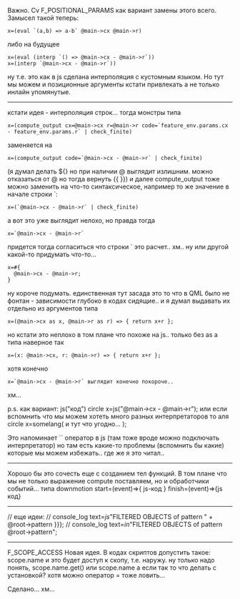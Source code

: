 Важно. Сv F_POSITIONAL_PARAMS как вариант замены этого всего.
Замысел такой теперь: 
```
x=(eval `(a,b) => a-b` @main->cx @main->r)
```
либо на будущее
```
x=(eval (interp `() => @main->cx - @main->r`))
x=(interp `@main->cx - @main->r`))
```
ну т.е. это как в js сделана интерполяция с кустомным языком. Но тут мы можем и позиционные аргументы кстати привлекать а не только инлайн упомянутые.

------

кстати идея - интерполяция строк...
тогда монстры типа
```
x=(compute_output cx=@main->cx r=@main->r code=`feature_env.params.cx - feature_env.params.r` | check_finite)
```
заменяется на
```
x=(compute_output code=`@main->cx - @main->r` | check_finite)
```

(я думал делать ${} но при наличии @ выглядит излишним. можно отказаться от @ но тогда вернуть {{ }})
и далее compute_output тоже можно заменить на что-то синтаксическое, например то же значение в начале строки `:
```
x=(`@main->cx - @main->r` | check_finite)
```
а вот это уже выглядит нелохо, но правда тогда
```
x=`@main->cx - @main->r`
```
придется тогда согласиться что строки ` это расчет.. хм..
ну или другой какой-то придумать что-то...
```
x=#{ 
  @main->cx - @main->r;
}
```
ну короче подумать. единственная тут засада это то что в QML было не фонтан - зависимости глубоко в кодах сидящие..
и я думал выдавать их отдельно из аргументов типа
```
x=(@main->cx as x, @main->r as r) => { return x+r };
```

но кстати это неплохо в том плане что похоже на js.. только без as а типа наверное так
```
x=(x: @main->cx, r: @main->r) => { return x+r };
```
хотя конечно
```
x=`@main->cx - @main->r` выглядит конечно покороче..
```

хм...

p.s. как вариант: js("код")
circle x=js("@main->cx - @main->r");
или если вспомнить что мы можем хотеть много разных интерпретаторов то аля
circle x=somelang( и тут что угодно... );

Это напоминает `` оператор в js (там тоже вроде можно подключать интерпретатор) но там есть какие-то проблемы
(вспомнить бы какие) которые мы можем избежать.. где же я это читал..

-----

Хорошо бы это сочесть еще с созданием тел функций. В том плане что мы не только выражение compute поставляем,
но и обработчики событий...
типа downmotion start=(event)=>{ js-код } finish=(event)=>{js код}

----------
// еще идеи:
// console_log text=_js_"FILTERED OBJECTS of pattern " + @root->pattern }}};
// console_log text=_in_"FILTERED OBJECTS of pattern @root->pattern";

-------------------------------------

F_SCOPE_ACCESS
Новая идея. В кодах скриптов допустить такое: scope.name и это будет доступ к скопу, т.е. наружу.
ну только надо понять, scope.name.get() или scope.name а если так то что делать с установкой? хотя можно оператор = тоже ловить...

Сделано... хм...